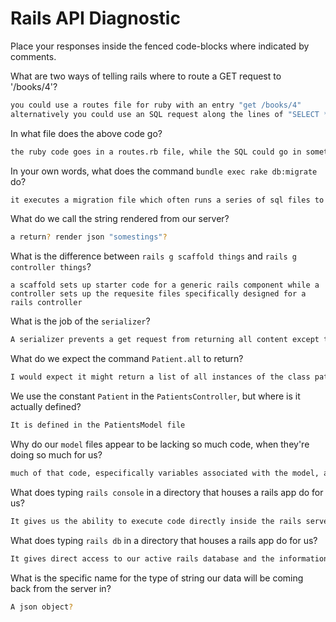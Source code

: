 # Rails API Diagnostic

Place your responses inside the fenced code-blocks where indicated by comments.


What are two ways of telling rails where to route a GET request to '/books/4'?

```bash
you could use a routes file for ruby with an entry "get /books/4"
alternatively you could use an SQL request along the lines of "SELECT * FROM books WHERE id IN 4"
```

In what file does the above code go?

```bash
the ruby code goes in a routes.rb file, while the SQL could go in something like 060_get_book_id_4.sql
```

In your own words, what does the command `bundle exec rake db:migrate` do?

```bash
it executes a migration file which often runs a series of sql files to perform table setup and other such actions
```

What do we call the string rendered from our server?

```bash
a return? render json "somestings"?
```

What is the difference between `rails g scaffold things` and
`rails g controller things`?

```bash.
a scaffold sets up starter code for a generic rails component while a controller sets up the requesite files specifically designed for a rails controller
```

What is the job of the `serializer`?

```bash
A serializer prevents a get request from returning all content except that which is specified as being permissable.
```

What do we expect the command `Patient.all` to return?

```bash
I would expect it might return a list of all instances of the class patient, assuming such a function exists within the patient class
```

We use the constant `Patient` in the `PatientsController`, but where is it
actually defined?

```bash
It is defined in the PatientsModel file
```

Why do our `model` files appear to be lacking so much code, when they're doing
so much for us?

```bash
much of that code, especifically variables associated with the model, are defined in a related file.
```

What does typing `rails console` in a directory that houses a rails app do for
us?

```bash
It gives us the ability to execute code directly inside the rails server.
```

What does typing `rails db` in a directory that houses a rails app do for us?

```bash
It gives direct access to our active rails database and the information stored with it.
```

What is the specific name for the type of string our data will be coming back
from the server in?

```bash
A json object?
```
